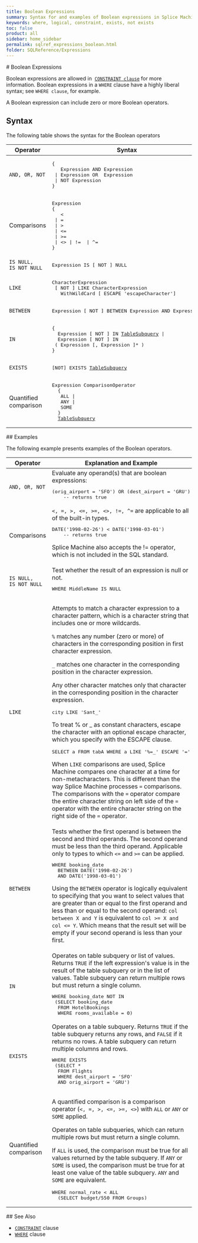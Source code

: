 ```yaml
---
title: Boolean Expressions
summary: Syntax for and examples of Boolean expressions in Splice Machine SQL.
keywords: where, logical, constraint, exists, not exists
toc: false
product: all
sidebar: home_sidebar
permalink: sqlref_expressions_boolean.html
folder: SQLReference/Expressions
---
```

<section>
<div class="TopicContent" data-swiftype-index="true" markdown="1">
# Boolean Expressions

Boolean expressions are allowed in &nbsp;[`CONSTRAINT
clause`](sqlref_clauses_constraint.html) for more information. Boolean
expressions in a `WHERE` clause have a highly liberal syntax; see `WHERE
clause`, for example.

A Boolean expression can include zero or more Boolean operators.

## Syntax

The following table shows the syntax for the Boolean operators

<table summary="Boolean operators">
                <col />
                <col />
                <thead>
                    <tr>
                        <th>Operator</th>
                        <th>Syntax</th>
                    </tr>
                </thead>
                <tbody>
                    <tr>
                        <td><code>AND, OR, NOT</code></td>
                        <td>
                            <div class="fcnWrapperWide"><pre class="FcnSyntaxCell" xml:space="preserve">{
   Expression AND Expression
 | Expression OR  Expression
 | NOT Expression
}</pre>
                            </div>
                        </td>
                    </tr>
                    <tr>
                        <td>Comparisons </td>
                        <td>
                            <div class="fcnWrapperWide"><pre class="FcnSyntaxCell" xml:space="preserve">Expression
{
   &lt;
 | =
 | &gt;
 | &lt;=
 | &gt;=
 | &lt;&gt; | !=  | ^=
}</pre>
                            </div>
                        </td>
                    </tr>
                    <tr>
                        <td><code>IS NULL,<br />IS NOT NULL</code></td>
                        <td>
                            <div class="fcnWrapperWide"><pre class="FcnSyntaxCell">Expression IS [ NOT ] NULL</pre>
                            </div>
                        </td>
                    </tr>
                    <tr>
                        <td><code>LIKE</code></td>
                        <td>
                            <div class="fcnWrapperWide"><pre class="FcnSyntaxCell" xml:space="preserve">CharacterExpression
 [ NOT ] LIKE CharacterExpression
   WithWildCard [ ESCAPE 'escapeCharacter']</pre>
                            </div>
                        </td>
                    </tr>
                    <tr>
                        <td><code>BETWEEN</code></td>
                        <td>
                            <div class="fcnWrapperWide"><pre class="FcnSyntaxCell" xml:space="preserve">Expression [ NOT ] BETWEEN Expression AND Expression</pre>
                            </div>
                        </td>
                    </tr>
                    <tr>
                        <td><code>IN</code></td>
                        <td>
                            <div class="fcnWrapperWide"><pre class="FcnSyntaxCell" xml:space="preserve">{
  Expression [ NOT ] IN <a href="sqlref_queries_tablesubquery.html">TableSubquery</a> |
  Expression [ NOT ] IN
 ( Expression [, Expression ]* )
}</pre>
                            </div>
                        </td>
                    </tr>
                    <tr>
                        <td><code>EXISTS</code></td>
                        <td>
                            <div class="fcnWrapperWide"><pre class="FcnSyntaxCell">[NOT] EXISTS <a href="sqlref_queries_tablesubquery.html">TableSubquery</a></pre>
                            </div>
                        </td>
                    </tr>
                    <tr>
                        <td>Quantified comparison</td>
                        <td>
                            <div class="fcnWrapperWide"><pre class="FcnSyntaxCell" xml:space="preserve">Expression ComparisonOperator
  {
   ALL |
   ANY |
   SOME
  }
  <a href="sqlref_queries_tablesubquery.html">TableSubquery</a></pre>
                            </div>
                        </td>
                    </tr>
                </tbody>
            </table>
## Examples

The following example presents examples of the Boolean operators.

<table style="" summary="Examples of Boolean expressions">
                <col width="150px" />
                <col />
                <thead>
                    <tr>
                        <th>Operator</th>
                        <th>Explanation and Example</th>
                    </tr>
                </thead>
                <tbody>
                    <tr>
                        <td><code>AND, OR, NOT</code></td>
                        <td>Evaluate any operand(s) that are boolean expressions:
						<div class="preWrapper"><pre class="ExampleCell" xml:space="preserve">(orig_airport = 'SFO') OR (dest_airport = 'GRU')
	-- returns true</pre></div></td>
                    </tr>
                    <tr>
                        <td>Comparisons </td>
                        <td><code>&lt;, =, &gt;, &lt;=, &gt;=, &lt;&gt;, !=, ^=</code> are applicable to all of the built-in types.
						<div class="preWrapper"><pre class="ExampleCell" xml:space="preserve">DATE('1998-02-26') &lt; DATE('1998-03-01')
	-- returns true</pre></div><p class="noteNote">Splice Machine also accepts the != operator, which is not included in the SQL standard.</p></td>
                    </tr>
                    <tr>
                        <td><code>IS NULL,<br />IS NOT NULL</code></td>
                        <td>Test whether the result of an expression is null or not.
					<div class="preWrapper"><pre class="ExampleCell">WHERE MiddleName IS NULL</pre></div></td>
                    </tr>
                    <tr>
                        <td><code>LIKE</code></td>
                        <td>
                            <p>Attempts to match a character expression to a character pattern, which is a character string that includes one or more wildcards.
					</p>
                            <p><code>%</code> matches any number (zero or more) of characters in the corresponding position in first character expression.</p>
                            <p><code>_</code> matches one character in the corresponding position in the character expression.</p>
                            <p>Any other character matches only that character in the corresponding position in the character expression.</p>
                            <div class="preWrapper"><pre class="ExampleCell">city LIKE 'Sant_'</pre>
                            </div>
                            <p>To treat % or _ as constant characters, escape the character with an optional escape character, which you specify with the ESCAPE clause.</p>
                            <div class="preWrapper"><pre class="ExampleCell">SELECT a FROM tabA WHERE a LIKE '%=_' ESCAPE '='</pre>
                            </div>
                            <p class="noteNote">When <code>LIKE</code> comparisons are used, Splice Machine compares one character at a time for non-metacharacters. This is different than the way Splice Machine processes <code>=</code> comparisons. The comparisons with the <code>=</code> operator compare the entire character string on left side of the <code>=</code> operator with the entire character string on the right side of the <code>=</code> operator.</p>
                        </td>
                    </tr>
                    <tr>
                        <td><code>BETWEEN</code></td>
                        <td>Tests whether the first operand is between the second and third operands. The second operand must be less than the third operand. Applicable only to types to which <code>&lt;=</code> and <code>&gt;=</code> can be applied.
						<div class="preWrapper"><pre class="ExampleCell" xml:space="preserve">WHERE booking_date
  BETWEEN DATE('1998-02-26')
  AND DATE('1998-03-01')</pre></div><p class="noteNote">Using the <code>BETWEEN</code> operator is logically equivalent to specifying that you want to select values that are greater than or equal to the first operand and less than or equal to the second operand: <code>col between X and Y</code> is equivalent to <code>col &gt;= X and col &lt;= Y</code>. Which means that the result set will be empty if your second operand is less than your first.</p></td>
                    </tr>
                    <tr>
                        <td><code>IN</code></td>
                        <td>Operates on table subquery or list of values. Returns <code>TRUE</code> if the left expression's value is in the result of the table subquery or in the list of values. Table subquery can return multiple rows but must return a single column.
						<div class="preWrapper"><pre class="ExampleCell" xml:space="preserve">WHERE booking_date NOT IN
 (SELECT booking_date
  FROM HotelBookings
  WHERE rooms_available = 0)</pre></div></td>
                    </tr>
                    <tr>
                        <td><code>EXISTS</code></td>
                        <td>Operates on a table subquery. Returns <code>TRUE</code> if the table subquery returns any rows, and <code>FALSE</code> if it returns no rows. A table subquery can return multiple columns and rows.
						<div class="preWrapper"><pre class="ExampleCell" xml:space="preserve">WHERE EXISTS
 (SELECT *
  FROM Flights
  WHERE dest_airport = 'SFO'
  AND orig_airport = 'GRU')</pre></div></td>
                    </tr>
                    <tr>
                        <td>Quantified comparison</td>
                        <td>
                            <p>A quantified comparison is a comparison operator (<code>&lt;, =, &gt;, &lt;=, &gt;=, &lt;&gt;</code>) with <code>ALL</code> or <code>ANY</code> or <code>SOME</code> applied.
						</p>
                            <p>Operates on table subqueries, which can return multiple rows but must return a single column. </p>
                            <p>If <code>ALL</code> is used, the comparison must be true for all values returned by the table subquery. If <code>ANY</code> or <code>SOME</code> is used, the comparison must be true for at least one value of the table subquery. <code>ANY</code> and <code>SOME</code> are equivalent.</p>
                            <div class="preWrapper"><pre class="ExampleCell" xml:space="preserve">WHERE normal_rate &lt; ALL
  (SELECT budget/550 FROM Groups) </pre>
                            </div>
                        </td>
                    </tr>
                </tbody>
            </table>
## See Also

* [`CONSTRAINT`](sqlref_clauses_constraint.html) clause
* [`WHERE`](sqlref_clauses_where.html) clause

</div>
</section>
